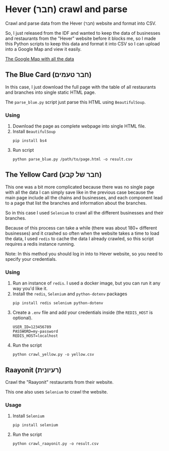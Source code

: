 # Hever (חבר) crawl and parse

Crawl and parse data from the Hever (חבר) website and format into CSV.

So, I just released from the IDF and wanted to keep the data of businesses and restaurants from the "Hever" website before it blocks me, so I made this Python scripts to keep this data and format it into CSV so I can upload into a Google Map and view it easily.

[The Google Map with all the data](https://www.google.com/maps/d/viewer?hl=iw&mid=1fs9u9Z4_ID8wCs8GACboK7NgG7qTrDx3&ll=31.585829973273615%2C35.57174168252162&z=7&fbclid=IwAR2iawIiBL6cubMfSy5oU_t4bSatkELrd7hPMQdYcD5y4QsbZO0XN4Q5id8)

## The Blue Card (חבר טעמים)
In this case, I just download the full page with the table of all restaurants and branches into single static HTML page.

The `parse_blue.py` script just parse this HTML using `BeautifulSoup`.

### Using
1. Download the page as complete webpage into single HTML file.
2. Install `BeautifulSoup`
    ```shell
    pip install bs4
    ```
3. Run script
    ```shell
    python parse_blue.py /path/to/page.html -o result.csv
    ```

## The Yellow Card (חבר של קבע)
This one was a bit more complicated because there was no single page with all the data I can simply save like in the previous case because the main page include all the chains and businesses, and each component lead to a page that list the branches and information about the branches.

So in this case I used `Selenium` to crawl all the different businesses and their branches.

Because of this process can take a while (there was about 180+ different businesses) and it crashed so often when the website takes a time to load the data, I used `redis` to cache the data I already crawled, so this script requires a redis instance running.

Note: In this method you should log in into to Hever website, so you need to specify your credentials. 

### Using
1. Run an instance of `redis`. I used a docker image, but you can run it any way you'd like it.
2. Install the `redis`, `Selenium` and `python-dotenv` packages
    ```shell
    pip install redis selenium python-dotenv
    ```
3. Create a `.env` file and add your credentials inside (the `REDIS_HOST` is optional).
   ```dotenv
   USER_ID=123456789
   PASSWORD=my-password
   REDIS_HOST=localhost
   ```
4. Run the script
   ```shell
   python crawl_yellow.py -o yellow.csv
   ```
## Raayonit (רעיונית)

Crawl the "Raayonit" restaurants from their website.

This one also uses `Selenium` to crawl the website.

### Usage

1. Install `Selenium`
   ```shell
   pip install selenium
   ```
2. Run the script
   ```shell
   python crawl_raayonit.py -o result.csv
   ```
